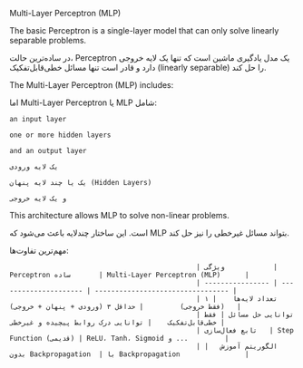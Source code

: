 
 Multi-Layer Perceptron (MLP)

The basic Perceptron is a single-layer model that can only solve linearly separable problems.

در ساده‌ترین حالت، Perceptron یک مدل یادگیری ماشین است که تنها یک لایه خروجی دارد و قادر است تنها مسائل خطی‌قابل‌تفکیک (linearly separable) را حل کند.

The Multi-Layer Perceptron (MLP) includes:

اما Multi-Layer Perceptron یا MLP شامل:

    an input layer

    one or more hidden layers

    and an output layer

    یک لایه ورودی

    یک یا چند لایه پنهان (Hidden Layers)

    و یک لایه خروجی

This architecture allows MLP to solve non-linear problems.

است. این ساختار چندلایه باعث می‌شود که MLP بتواند مسائل غیرخطی را نیز حل کند.

مهم‌ترین تفاوت‌ها:

                                             
                                                  
                                                  
                                                  | ویژگی            | Perceptron ساده       | Multi-Layer Perceptron (MLP)      |
                                                  | ---------------- | --------------------- | --------------------------------- |
                                                  | تعداد لایه‌ها    | ۱ (فقط خروجی)         | حداقل ۳ (ورودی + پنهان + خروجی)   |
                                                  | توانایی حل مسائل | فقط خطی‌قابل‌تفکیک    | توانایی درک روابط پیچیده و غیرخطی |
                                                  | تابع فعال‌سازی   | Step Function (قدیمی) | ReLU، Tanh، Sigmoid و ...         |
                                                  | الگوریتم آموزش   | بدون Backpropagation  | با Backpropagation                |
                                                  
                                             
                                             






